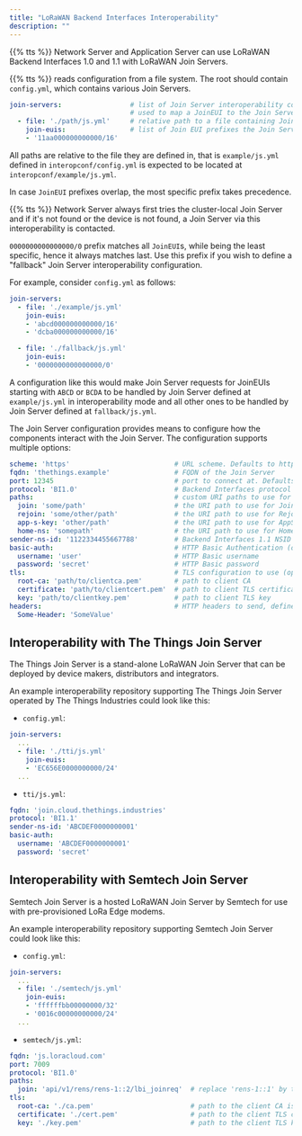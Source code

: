 ```yaml
---
title: "LoRaWAN Backend Interfaces Interoperability"
description: ""
---
```


{{% tts %}} Network Server and Application Server can use LoRaWAN Backend Interfaces 1.0 and 1.1 with LoRaWAN Join Servers.

<!-- more -->

{{% tts %}} reads configuration from a file system. The root should contain `config.yml`, which contains various Join Servers.

```yml
join-servers:                 # list of Join Server interoperability configurations,
                              # used to map a JoinEUI to the Join Server
  - file: './path/js.yml'     # relative path to a file containing Join Server configiration
    join-euis:                # list of Join EUI prefixes the Join Server should handle
    - '11aa000000000000/16'
```

All paths are relative to the file they are defined in, that is `example/js.yml` defined in `interopconf/config.yml` is expected to be located at `interopconf/example/js.yml`.

In case `JoinEUI` prefixes overlap, the most specific prefix takes precedence.

{{% tts %}} Network Server always first tries the cluster-local Join Server and if it's not found or the device is not found, a Join Server via this interoperability is contacted.

`0000000000000000/0` prefix matches all `JoinEUI`s, while being the least specific, hence it always matches last. Use this prefix if you wish to define a "fallback" Join Server interoperability configuration.

For example, consider `config.yml` as follows:

```yml
join-servers:
  - file: './example/js.yml'
    join-euis:
    - 'abcd000000000000/16'
    - 'dcba000000000000/16'

  - file: './fallback/js.yml'
    join-euis:
    - '0000000000000000/0'
```

A configuration like this would make Join Server requests for JoinEUIs starting with `ABCD` or `BCDA` to be handled by Join Server defined at `example/js.yml` in interoperability mode and all other ones to be handled by Join Server defined at `fallback/js.yml`.

The Join Server configuration provides means to configure how the components interact with the Join Server. The configuration supports multiple options:

```yml
scheme: 'https'                          # URL scheme. Defaults to https
fqdn: 'thethings.example'                # FQDN of the Join Server
port: 12345                              # port to connect at. Defaults to 443
protocol: 'BI1.0'                        # Backend Interfaces protocol to use (one of BI1.0 or BI1.1)
paths:                                   # custom URI paths to use for various requests. Defaults to /
  join: 'some/path'                      # the URI path to use for JoinReq
  rejoin: 'some/other/path'              # the URI path to use for RejoinReq
  app-s-key: 'other/path'                # the URI path to use for AppSKeyReq
  home-ns: 'somepath'                    # the URI path to use for HomeNSReq
sender-ns-id: '1122334455667788'         # Backend Interfaces 1.1 NSID
basic-auth:                              # HTTP Basic Authentication (optional)
  username: 'user'                       # HTTP Basic username
  password: 'secret'                     # HTTP Basic password
tls:                                     # TLS configuration to use (optional)
  root-ca: 'path/to/clientca.pem'        # path to client CA
  certificate: 'path/to/clientcert.pem'  # path to client TLS certificate
  key: 'path/to/clientkey.pem'           # path to client TLS key
headers:                                 # HTTP headers to send, defined as key-value map
  Some-Header: 'SomeValue'
```

## Interoperability with The Things Join Server

The Things Join Server is a stand-alone LoRaWAN Join Server that can be deployed by device makers, distributors and integrators.

An example interoperability repository supporting The Things Join Server operated by The Things Industries could look like this:

- `config.yml`:
```yml
join-servers:
  ...
  - file: './tti/js.yml'
    join-euis:
    - 'EC656E0000000000/24'
  ...
```

- `tti/js.yml`:
```yml
fqdn: 'join.cloud.thethings.industries'
protocol: 'BI1.1'
sender-ns-id: 'ABCDEF0000000001'
basic-auth:
  username: 'ABCDEF0000000001'
  password: 'secret'
```

## Interoperability with Semtech Join Server

Semtech Join Server is a hosted LoRaWAN Join Server by Semtech for use with pre-provisioned LoRa Edge modems.

An example interoperability repository supporting Semtech Join Server could look like this:

- `config.yml`:
```yml
join-servers:
  ...
  - file: './semtech/js.yml'
    join-euis:
    - 'ffffffbb00000000/32'
    - '0016c00000000000/24'
  ...
```

- `semtech/js.yml`:
```yml
fqdn: 'js.loracloud.com'
port: 7009
protocol: 'BI1.0'
paths:
  join: 'api/v1/rens/rens-1::2/lbi_joinreq'  # replace 'rens-1::1' by the RENS issued by Semtech
tls:
  root-ca: './ca.pem'                        # path to the client CA issued by Semtech
  certificate: './cert.pem'                  # path to the client TLS certificate issued by Semtech
  key: './key.pem'                           # path to the client TLS key issued by Semtech
```

